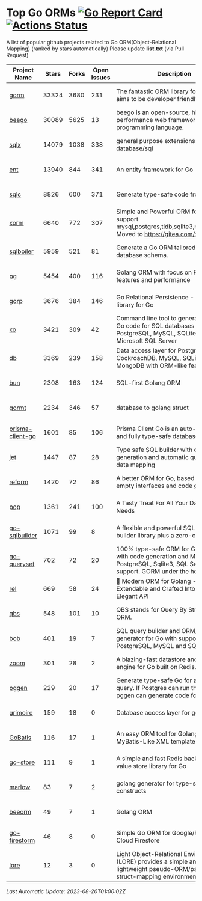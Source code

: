 # Top Go ORMs [![Go Report Card](https://goreportcard.com/badge/github.com/d-tsuji/awesome-go-orms)](https://goreportcard.com/report/github.com/d-tsuji/awesome-go-orms) [![Actions Status](https://github.com/d-tsuji/awesome-go-orms/workflows/CI/badge.svg)](https://github.com/d-tsuji/awesome-go-orms/actions)
A list of popular github projects related to Go ORM(Object-Relational Mapping) (ranked by stars automatically)
Please update **list.txt** (via Pull Request)

| Project Name | Stars | Forks | Open Issues | Description | Last Update |
| ------------ | ----- | ----- | ----------- | ----------- | ----------- |
| [gorm](https://github.com/go-gorm/gorm) | 33324 | 3680 | 231 | The fantastic ORM library for Golang, aims to be developer friendly | 2023-08-19 22:17:56 |
| [beego](https://github.com/beego/beego) | 30089 | 5625 | 13 | beego is an open-source, high-performance web framework for the Go programming language. | 2023-08-19 13:19:43 |
| [sqlx](https://github.com/jmoiron/sqlx) | 14079 | 1038 | 338 | general purpose extensions to golang's database/sql | 2023-08-19 09:55:51 |
| [ent](https://github.com/ent/ent) | 13940 | 844 | 341 | An entity framework for Go | 2023-08-19 22:02:21 |
| [sqlc](https://github.com/sqlc-dev/sqlc) | 8826 | 600 | 371 | Generate type-safe code from SQL | 2023-08-19 22:17:46 |
| [xorm](https://github.com/go-xorm/xorm) | 6640 | 772 | 307 | Simple and Powerful ORM for Go, support mysql,postgres,tidb,sqlite3,mssql,oracle, Moved to https://gitea.com/xorm/xorm | 2023-08-18 10:00:22 |
| [sqlboiler](https://github.com/volatiletech/sqlboiler) | 5959 | 521 | 81 | Generate a Go ORM tailored to your database schema. | 2023-08-19 23:08:04 |
| [pg](https://github.com/go-pg/pg) | 5454 | 400 | 116 | Golang ORM with focus on PostgreSQL features and performance | 2023-08-18 10:00:22 |
| [gorp](https://github.com/go-gorp/gorp) | 3676 | 384 | 146 | Go Relational Persistence - an ORM-ish library for Go | 2023-08-14 02:21:38 |
| [xo](https://github.com/xo/xo) | 3421 | 309 | 42 | Command line tool to generate idiomatic Go code for SQL databases supporting PostgreSQL, MySQL, SQLite, Oracle, and Microsoft SQL Server | 2023-08-17 19:42:52 |
| [db](https://github.com/upper/db) | 3369 | 239 | 158 | Data access layer for PostgreSQL, CockroachDB, MySQL, SQLite and MongoDB with ORM-like features. | 2023-08-18 18:51:05 |
| [bun](https://github.com/uptrace/bun) | 2308 | 163 | 124 | SQL-first Golang ORM | 2023-08-19 15:14:45 |
| [gormt](https://github.com/xxjwxc/gormt) | 2234 | 346 | 57 | database to golang struct | 2023-08-16 02:44:51 |
| [prisma-client-go](https://github.com/steebchen/prisma-client-go) | 1601 | 85 | 106 | Prisma Client Go is an auto-generated and fully type-safe database client | 2023-08-19 05:40:20 |
| [jet](https://github.com/go-jet/jet) | 1447 | 87 | 28 | Type safe SQL builder with code generation and automatic query result data mapping | 2023-08-18 20:25:16 |
| [reform](https://github.com/go-reform/reform) | 1420 | 72 | 86 | A better ORM for Go, based on non-empty interfaces and code generation. | 2023-08-16 16:57:00 |
| [pop](https://github.com/gobuffalo/pop) | 1361 | 241 | 100 | A Tasty Treat For All Your Database Needs | 2023-08-16 08:50:31 |
| [go-sqlbuilder](https://github.com/huandu/go-sqlbuilder) | 1071 | 99 | 8 | A flexible and powerful SQL string builder library plus a zero-config ORM. | 2023-08-19 15:47:53 |
| [go-queryset](https://github.com/jirfag/go-queryset) | 702 | 72 | 20 | 100% type-safe ORM for Go (Golang) with code generation and MySQL, PostgreSQL, Sqlite3, SQL Server support. GORM under the hood. | 2023-08-11 14:44:40 |
| [rel](https://github.com/go-rel/rel) | 669 | 58 | 24 | :gem: Modern ORM for Golang - Testable, Extendable and Crafted Into a Clean and Elegant API | 2023-08-19 13:07:03 |
| [qbs](https://github.com/coocood/qbs) | 548 | 101 | 10 | QBS stands for Query By Struct. A Go ORM. | 2023-06-28 11:20:23 |
| [bob](https://github.com/stephenafamo/bob) | 401 | 19 | 7 | SQL query builder and ORM/Factory generator for Go with support for PostgreSQL, MySQL and SQLite | 2023-08-18 18:28:15 |
| [zoom](https://github.com/albrow/zoom) | 301 | 28 | 2 | A blazing-fast datastore and querying engine for Go built on Redis. | 2023-08-16 09:08:19 |
| [pggen](https://github.com/jschaf/pggen) | 229 | 20 | 17 | Generate type-safe Go for any Postgres query. If Postgres can run the query, pggen can generate code for it. | 2023-08-01 01:15:57 |
| [grimoire](https://github.com/Fs02/grimoire) | 159 | 18 | 0 | Database access layer for golang | 2023-05-05 18:28:02 |
| [GoBatis](https://github.com/mei-rune/GoBatis) | 116 | 17 | 1 | An easy ORM tool for Golang, support MyBatis-Like XML template SQL | 2023-08-04 05:20:05 |
| [go-store](https://github.com/gosuri/go-store) | 111 | 9 | 1 | A simple and fast Redis backed key-value store library for Go | 2023-07-31 10:10:30 |
| [marlow](https://github.com/dadleyy/marlow) | 83 | 7 | 2 | golang generator for type-safe sql api constructs | 2023-01-28 13:13:25 |
| [beeorm](https://github.com/latolukasz/beeorm) | 49 | 7 | 1 | Golang ORM | 2023-07-31 17:02:00 |
| [go-firestorm](https://github.com/jschoedt/go-firestorm) | 46 | 8 | 0 | Simple Go ORM for Google/Firebase Cloud Firestore | 2023-07-27 20:58:05 |
| [lore](https://github.com/abrahambotros/lore) | 12 | 3 | 0 | Light Object-Relational Environment (LORE) provides a simple and lightweight pseudo-ORM/pseudo-struct-mapping environment for Go | 2023-03-26 01:00:56 |

*Last Automatic Update: 2023-08-20T01:00:02Z*